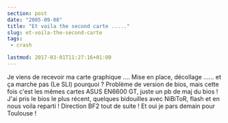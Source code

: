 ```yaml
---
section: post
date: "2005-09-08"
title: "Et voila the second carte ....."
slug: et-voila-the-second-carte
tags:
 - crash

lastmod: 2017-03-01T11:27:16+01:00
---
```


Je viens de recevoir ma carte graphique .... Mise en place, décollage ...... et ça marche pas (Le SLI) pourquoi ? Problème de version de bios, mais cette fois c'est les mêmes cartes ASUS EN6600 GT, juste un pb de maj du bios ! J'ai pris le bios le plus récent, quelques bidouilles avec NiBiToR, flash et en nous voila reparti ! Direction BF2 tout de suite ! Et oui je pars demain pour Toulouse !
